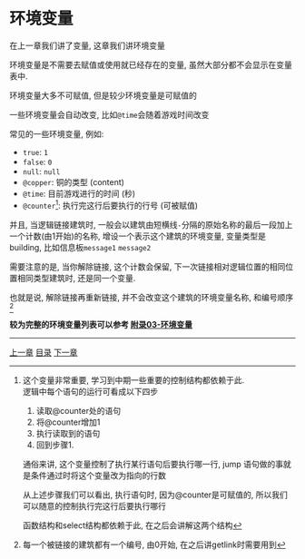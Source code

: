 # 环境变量
在上一章我们讲了变量, 这章我们讲环境变量

环境变量是不需要去赋值或使用就已经存在的变量, 虽然大部分都不会显示在变量表中.

环境变量大多不可赋值, 但是较少环境变量是可赋值的

一些环境变量会自动改变, 比如`@time`会随着游戏时间改变

常见的一些环境变量, 例如:

- `true`: `1`
- `false`: `0`
- `null`: `null`
- `@copper`: 铜的类型 (content)
- `@time`: 目前游戏进行的时间 (秒)
- `@counter`[^1]: 执行完这行后要执行的行号 (可被赋值)

并且, 当逻辑链接建筑时,
一般会以建筑由短横线`-`分隔的原始名称的最后一段加上一个计数(由1开始)的名称,
增设一个表示这个建筑的环境变量, 变量类型是building,
比如信息板`message1` `message2`

需要注意的是, 当你解除链接, 这个计数会保留,
下一次链接相对逻辑位置的相同位置相同类型建筑时, 还是同一个变量.

也就是说, 解除链接再重新链接, 并不会改变这个建筑的环境变量名称, 和编号顺序[^2]

**较为完整的环境变量列表可以参考 [附录03-环境变量](./appendix-03-env-vars.md)**


[^1]: 这个变量非常重要, 学习到中期一些重要的控制结构都依赖于此.\
      逻辑中每个语句的运行可看成以下四步

      1. 读取@counter处的语句
      2. 将@counter增加1
      3. 执行读取到的语句
      4. 回到步骤1.

      通俗来讲, 这个变量控制了执行某行语句后要执行哪一行,
      jump 语句做的事就是条件通过时将这个变量改为指向的行数

      从上述步骤我们可以看出, 执行语句时, 因为@counter是可赋值的,
      所以我们可以随意的控制执行完这行后要执行哪行

      函数结构和select结构都依赖于此, 在之后会讲解这两个结构

[^2]: 每一个被链接的建筑都有一个编号, 由0开始, 在之后讲getlink时需要用到


---
[上一章](./05-jump.md)
[目录](./README.md)
[下一章](./07-print-and-draw.md)
